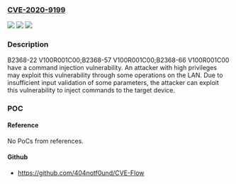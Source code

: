 ### [CVE-2020-9199](https://cve.mitre.org/cgi-bin/cvename.cgi?name=CVE-2020-9199)
![](https://img.shields.io/static/v1?label=Product&message=B2368-22%3BB2368-57%3BB2368-66&color=blue)
![](https://img.shields.io/static/v1?label=Version&message=n%2Fa&color=blue)
![](https://img.shields.io/static/v1?label=Vulnerability&message=Command%20Injection&color=brighgreen)

### Description

B2368-22 V100R001C00;B2368-57 V100R001C00;B2368-66 V100R001C00 have a command injection vulnerability. An attacker with high privileges may exploit this vulnerability through some operations on the LAN. Due to insufficient input validation of some parameters, the attacker can exploit this vulnerability to inject commands to the target device.

### POC

#### Reference
No PoCs from references.

#### Github
- https://github.com/404notf0und/CVE-Flow

